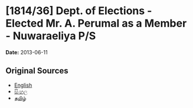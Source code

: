# [1814/36] Dept. of Elections - Elected Mr. A. Perumal as a Member - Nuwaraeliya P/S

**Date:** 2013-06-11

## Original Sources

- [English](https://documents.gov.lk/view/extra-gazettes/2013/6/1814-36_E.pdf)
- [සිංහල](https://documents.gov.lk/view/extra-gazettes/2013/6/1814-36_S.pdf)
- [தமிழ்](https://documents.gov.lk/view/extra-gazettes/2013/6/1814-36_T.pdf)
